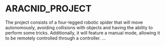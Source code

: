 # ARACNID_PROJECT
The project consists of a four-legged robotic spider that will move autonomously, avoiding collisions with objects and having the ability to perform some tricks. Additionally, it will feature a manual mode, allowing it to be remotely controlled through a controller.
...

